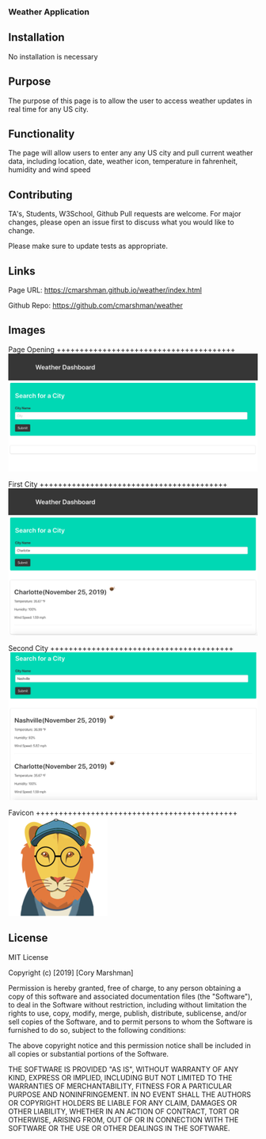 ### Weather Application

## Installation

No installation is necessary

## Purpose
The purpose of this page is to allow the user to access weather updates in real time for any US city. 

## Functionality
The page will allow users to enter any any US city and pull current weather data, including location, date, weather icon, temperature in fahrenheit, humidity and wind speed 

## Contributing
TA's, Students, W3School, Github
Pull requests are welcome. For major changes, please open an issue first to discuss what you would like to change.

Please make sure to update tests as appropriate.

## Links

Page URL: https://cmarshman.github.io/weather/index.html

Github Repo: https://github.com/cmarshman/weather

## Images

Page Opening +++++++++++++++++++++++++++++++++++++++
![Page_Opening](assets/images/page_open.png)

First City +++++++++++++++++++++++++++++++++++++++++
![First_City](assets/images/first_city.png)

Second City ++++++++++++++++++++++++++++++++++++++++
![Second_City](assets/images/second_city.png)

Favicon ++++++++++++++++++++++++++++++++++++++++++++
![Lion_Favicon](assets/images/lion_favicon.png)

## License
MIT License

Copyright (c) [2019] [Cory Marshman]

Permission is hereby granted, free of charge, to any person obtaining a copy
of this software and associated documentation files (the "Software"), to deal
in the Software without restriction, including without limitation the rights
to use, copy, modify, merge, publish, distribute, sublicense, and/or sell
copies of the Software, and to permit persons to whom the Software is
furnished to do so, subject to the following conditions:

The above copyright notice and this permission notice shall be included in all
copies or substantial portions of the Software.

THE SOFTWARE IS PROVIDED "AS IS", WITHOUT WARRANTY OF ANY KIND, EXPRESS OR
IMPLIED, INCLUDING BUT NOT LIMITED TO THE WARRANTIES OF MERCHANTABILITY,
FITNESS FOR A PARTICULAR PURPOSE AND NONINFRINGEMENT. IN NO EVENT SHALL THE
AUTHORS OR COPYRIGHT HOLDERS BE LIABLE FOR ANY CLAIM, DAMAGES OR OTHER
LIABILITY, WHETHER IN AN ACTION OF CONTRACT, TORT OR OTHERWISE, ARISING FROM,
OUT OF OR IN CONNECTION WITH THE SOFTWARE OR THE USE OR OTHER DEALINGS IN THE
SOFTWARE.